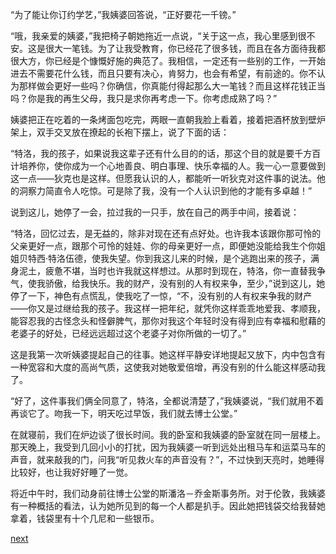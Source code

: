 
“为了能让你订约学艺，”我姨婆回答说，“正好要花一千镑。”

“哦，我亲爱的姨婆，”我把椅子朝她拖近一点说，“关于这一点，我心里感到很不安。这是很大一笔钱。为了让我受教育，你已经花了很多钱，而且在各方面待我都很大方，你已经是个慷慨好施的典范了。我相信，一定还有一些别的工作，一开始进去不需要花什么钱，而且只要有决心，肯努力，也会有希望，有前途的。你不认为那样做会更好一些吗？你确信，你真能付得起那么大一笔钱？而且这样花钱正当吗？你是我的再生父母，我只是求你再考虑一下。你考虑成熟了吗？”

姨婆把正在吃着的一条烤面包吃完，两眼一直朝我脸上看着，接着把酒杯放到壁炉架上，双手交叉放在撩起的长袍下摆上，说了下面的话：

“特洛，我的孩子，如果说我这辈子还有什么目的的话，那这个目的就是要千方百计培养你，使你成为一个心地善良、明白事理、快乐幸福的人。我一心一意要做到这一点——狄克也是这样。但愿我认识的人，都能听一听狄克对这件事的说法。他的洞察力简直令人吃惊。可是除了我，没有一个人认识到他的才能有多卓越！”

说到这儿，她停了一会，拉过我的一只手，放在自己的两手中间，接着说：

“特洛，回忆过去，是无益的，除非对现在还有点好处。也许我本该跟你那可怜的父亲更好一点，跟那个可怜的娃娃、你的母亲更好一点，即便她没能给我生个你姐姐贝特西·特洛伍德，使我失望。你到我这儿来的时候，是个逃跑出来的孩子，满身泥土，疲惫不堪，当时也许我就这样想过。从那时到现在，特洛，你一直替我争气，使我骄傲，给我快乐。我的财产，没有别的人有权来争，至少，”说到这儿，她停了一下，神色有点慌乱，使我吃了一惊，“不，没有别的人有权来争我的财产——你又是过继给我的孩子。我这样一把年纪，就凭你这样乖乖地爱我、孝顺我，能容忍我的古怪念头和怪僻脾气，那你对我这个年轻时没有得到应有幸福和慰藉的老婆子的好处，已经远远超过这个老婆子对你所做的一切了。”

这是我第一次听姨婆提起自己的往事。她这样平静安详地提起又放下，内中包含有一种宽容和大度的高尚气质，这使我对她敬爱倍增，再没有别的什么能这样感动我了。

“好了，这件事我们俩全同意了，特洛，全都说清楚了，”我姨婆说，“我们就用不着再谈它了。吻我一下，明天吃过早饭，我们就去博士公堂。”

在就寝前，我们在炉边谈了很长时间。我的卧室和我姨婆的卧室就在同一层楼上。那天晚上，我受到几回小小的打扰，因为我姨婆一听到远处出租马车和运菜马车的声音，就来敲我的门，问我“听见救火车的声音没有？”，不过快到天亮时，她睡得比较好，也让我好好睡了一觉。

将近中午时，我们动身前往博士公堂的斯潘洛－乔金斯事务所。对于伦敦，我姨婆有一种概括的看法，认为她所见到的每一个人都是扒手。因此她把钱袋交给我替她拿着，钱袋里有十个几尼和一些银币。

[next](page315.md)